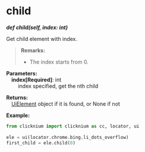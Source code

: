 # child
***def child(self, index: int)***  

Get child element with index.

> **Remarks:**
>- The index starts from 0.

**Parameters:**    
    &emsp;**index[Required]**: int  
        &emsp;&emsp; index specified, get the nth child

**Returns:**  
    &emsp;[UiElement](./uielement.md) object if it is found, or None if not

**Example:**

```python
from clicknium import clicknium as cc, locator, ui
    
ele = ui(locator.chrome.bing.li_dots_overflow)
first_child = ele.child(0)
```